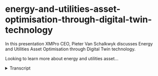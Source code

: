 # energy-and-utilities-asset-optimisation-through-digital-twin-technology
<!-- embeded video removed -->



In this presentation XMPro CEO, Pieter Van Schalkwyk discusses Energy and Utilities Asset Optimisation through Digital Twin technology.

Looking to learn more about energy and utilities asset...
<details>
<summary>Transcript</summary>In this presentation XMPro CEO, Pieter Van Schalkwyk discusses Energy and Utilities Asset Optimisation through Digital Twin technology.

Looking to learn more about energy and utilities asset...
I'm beautiful and I will run you through

how energy and utilities do asset

optimization using digital twin

technology

when we speak to Executives in energy

and utilities and specifically around

asset optimization using digital twins

we kind of hear the same three questions

what is a digital twin why should I care

and how do I get started

so I'll start with what is a digital

twin we were early member of the digital

twin Consortium and in that Consortium

of 250 organizations came up with a

definition of a digital twin is a

virtual representation of a real world

entity or process that is synchronized

at a specific frequency and Fidelity and

the key is that it synchronizes the

visual representation of an entity which

could be a physical entity or something

like a business process

It Is underpinned by three things which

is it needs to improve understanding

decision making and effective action it

needs to use real-time historical and

historical data to help you analyze what

happened in the past what's happening

right now and what's likely to happen in

the future

now digital twins should be driven from

a business perspective around outcomes

we grade them around specific use cases

or applications

they are powered by integration a key

aspect using data and guided by

Specialists to understand the domain

where they operate and typically these

are implemented in the in the industrial

environment like energy utilities

through ID and ID systems

if we explain this in a picture on the

left hand side we have the physical

entity or the physical twin

and on the right hand side we have the

digital twin which consists of a model

consists of data that is synchronized at

a certain twinning right

and

during that synchronization we create an

instance or instantiate the digital twin

based on the model I can have one model

and a thousand pumps in this example and

sometimes the digital twin would feed

information back

do the equipment but that is not

necessary from a digital twin definition

perspective but it does need

synchronization from the physical to the

virtual side of it so 50 000 foot view

of what it is now you also get very

simple discrete digital twins like a

Transformer not that it's a simple piece

of equipment but you can create it a

simple digital twin around that which

could be part of a composite digital

twin for example the substation and that

substation is part of a larger bigger

Network which then becomes a system of

systems Challenge and that's how the

scope and scale of digital Twins and the

interoperability challenge with it grows

what does life look like like right now

with our digital twins well operations

maintenance safety and all these other

functions have their own little systems

on the right hand side where they

sometimes duplicate data and have

different systems and each of them or do

have their own capabilities in different

silos what a digital twin brings it's

really that proxy that allows you to use

common capabilities in the middle and

then let the different areas of the

business create use cases we'll get back

to these six core capabilities as you

see them there when you talk a little

bit later on how to build these things

so just remember the paper clip will get

back to that

the second question that we get is why

should I K now again in energy and

utilities

some of the examples here is really

around the measurable Roi and this is

how microgreens talks about the

impediments of digital Twins and why you

know from an adoption perspective one of

them is that you have to have

value-based use cases because

accountants are the killers of Joy

according to him and if you didn't know

he was the founder of the term

uh digital twins looking at energy

utilities and specifically

on the asset side predictive maintenance

according to Kinsey McKinsey and study

that was done anywhere between 10 to 20

my reduction of Maintenance costs as

well as increase in asset availability

but in 10 to 20 if you put that in

context of your organization it's

massive likewise with performance asset

Performance Management how do we improve

the utilization and and the asset

productivity again you can see anywhere

to doing five percent now if we move

that into the grid operation side of

things

on the

transmission side again anywhere from 10

to 20 in reduction in Grid related

outage times

from Navigant research the if we can now

start integrating some of these other

new generation or alternative energy

sources and we can do that in a

structured way then again the impact

anyway from three to five percent in

terms of improvement of getting those

online and lastly does it Disaster

Recovery things like natural

disasters and those how do we recover

from that how do we recover quicker and

this is from the electric power

Institute some of the numbers that they

are there

there's also been a shift in power so

how we did it traditionally we had

generation units and then we had load

units and we just it was just a

continuous optimization problem

will be moving to now

we have generators that are also

consumers and it's a really much more of

a balancing act and we have to sense the

side and act in a different way it

requires collaboration orchestration and

a lot more con flexibility compared to

where we came from historically now in

order to do that and this is from

Gartner to move now where we right now

have a limited amount of Renewables as

that changes and how we also centralized

everything even from the decision

support and the applications that we use

very monolithic applications and and

structures that we had moving into

intelligent distributed organizations

recomposable decisions the way to do

that is by one adopting digital twins in

the context of the discussion today as

well as composable capabilities and how

we do that

now again this all needs

executive support and we need to

Drive the ROI and the levers that they

have is really around and where digital

twins can support the the the ROI on the

investment is to help

with these assets around to run more

often to produce more or or enhance the

output while it's operating or running

improve the integration of distributed

assets and also minimize the cost in the

process all in the framework of enhanced

safety and also improving ESG across

these four key drivers or key threads

around business performance the process

optimization ESG monitoring compliance

and also asset performance and this is a

strategic initiative set now in order to

drive that a lot of organizations are

creating different initiatives so

underneath of those different

initiatives to address that but the real

trick is in moving from a strategic to a

tactical and operational side and

thinking about what the decision support

and automation requirements are at each

level of the triangle to turn the

strategy into execution at both the

Tactical and operational levels

when we look at this from a digital twin

perspective a little bit more bioropical

you'll see on the left hand side we have

strategic tactical and operational so

right at the top from a strategic

perspective I want to see all those Roi

drivers and I potentially even want to

see it across different sites which may

also have a tactical implication but

then I go into the asset health and then

the process household operational Health

with the equipment and again at

operational tactical levels and this is

what the digital twin can help you do

and one of the key things is you can

create metrics at every level to see how

good you are at doing that

now a different perspective on this and

the role of a digital twin is to create

that common operating picture for

operational awareness and response and

the whole idea is to change from

reactive to more prescriptive operations

and many organizations now inbound

utilities and asset intensive complex

Industries have

all array of complex assets where

there's already scada systems PLC

sensors and everything in there a whole

bunch of different applications inside

the organization Erp GIS name them ML

and then we're trying to use people

processes and automation to respond to

events that happens in all of this

context

and there are signals going from from

the assets into these systems and

transactions in terms of what people

need to do and we have subject matter

experts that have a deep understanding

of these of these assets and how they

operate now what we are trying to do is

first of all connect to all of those

signals and data and create some event

intelligence and in Excel Pro we do that

through what we call our data streams so

it's a visual way of connecting and

handling the integration to all of these

complex things around a specific use

case or application that we are trying

to do so it's a visual way of connecting

the data so that we can create

visualization so looking at the same

data at all the different levels but

from a different perspective or

different lens operationally I see

information and this is what we refer to

as event intelligence we are now

connected to these real-time data

streams and it now feeds our common

operating picture with the the or from

from the same data sources but a

different lens in perspective at the

Strategic level at the planning or

tactical level what's my view for the

next two two weeks a month a quarter

versus what's happening right now at

operational level and what do I do need

to do right now and this gives us

operations intelligence so now we've now

moved from event intelligence to being

able to operate in a better white and

again adding some more capability to

this is being able to create

recommendations that you can consolidate

from all of these different places and

have a consistent way that you present

how people respond

to different

events that happen but using again a

similar structure whether that strategic

level tactical level or even bringing it

from the underlying systems that sits at

the bottom for us that's the Holy Grail

of a common operating pictures not just

seeing the picture but to know what to

do and have prescriptive recommendations

which allows your smartest people to

kind of pull those Roi levers so they

know how to now manipulate those levers

which will reduce the risk of you being

blindsided by key events that are likely

to happen or happening

and it also improves the accountability

and close the feedback loop that

provides visibility and opportunity for

Learning and this is a whole new

business process but if I look at

digital twins in terms of business

processes this is not new this is from

Gartner in terms of you know looking for

example at an asset a digital twin what

you are trying to do is the asset

Performance Management

um you know when something's wrong we

want to rise a ticket for maintenance we

want to make sure that we've got people

we want to know that we've got space we

want to schedule the maintenance effort

and also create tasks and worklets for

for technicians to go out and do that

and then at that stage we can take the

asset offline for maintenance so once we

find a

vibration data that gives us an alert it

goes to full circle so in a way that's a

similar description but this is just a

new this is just a business process with

a different way of actuating and

responding to it instead of human to

human workflies this is now initiated

through machines and iot and sensors the

still analysis process there's still a

work plan process and there's still the

execution of making sure that it's done

and the values that's in improving the

yield and in terms of the business

outcomes making it more profitable

from an excellent Pro point of view with

a common operating picture it's the same

you know it's about integrating all of

this heterogeneous data in a drag and

drop way and then being able to combine

um off-the-shelf analytics with some

maybe some more advanced analytics

developed by your own SM

es in-house

getting that into the systems so that

you can go and create work orders and

things like that in Erp and eam and some

of the other systems and then create a

an interactive user experience a lot and

as we're moving into AR VR and some of

the others how do we support that so we

can help that technician to do the best

best job and then verifying and checking

that the work has been done

so we can close the loop on this the

next question that we get is so this is

all well and great but how do I get

started

so

the way that we get started and again

this is just based on a concept of

composable architecture there are many

different pictures I personally like

this one of well Gardner where it talks

about all these package business

capabilities that sit at the center so

how can we create these reusable blocks

almost like Lego blocks how can I create

all of these blocks and then allow my

subject matter experts where all the

data and everything comes from all the

existing systems that we have to be able

to compose new applications and this

this composition platform can handle

integration orchestration where you

exported at the operation and the

governance as we go through and then we

just build these applications on top

we've taken that same approach and just

applied it to the different types of

data and information that we see in the

industrial and specifically power

utilities environments so physics-based

models analytics iot and temporal data

transactional data and visual models and

master data as part of this you can see

all the the different types of that

lives in there through that we can now

create package business capabilities so

we can have Leak Detection we can do

current monitoring you can do ask

reusable little blocks of capabilities

and compose that together

to be able to grow digital twins that's

where X and profit we see ourselves as a

digital twin composition platform that's

really good at handling the integration

composition orchestration

the development of all of this and the

management as well as the ux spot that's

sort of on top of it while all of this

is integrated into Legacy Business

Systems I.T systems iot systems and kind

of the modern data Fabrics that we see a

lot of organizations Implement right now

that enables us to build

digital twins for Performance Management

fault detection automation

um

emissions and different we can reuse a

lot of the things that we've done and

the connections and and capabilities

have been packaged together in order to

do that from X and pro perspective the

way that we that we do that on the left

hand side we've got our data streams

which is the how do we connect and

integrate and compose and orchestrate on

the right hand side is more the ux and

the ux development in our application

designer so I mentioned earlier in terms

of the little paper clip and those six

capabilities that we saw inside digital

twin Consortium I had the opportunity to

lead a group that created the

capabilities of a periodic table and we

categorized all the capabilities of a

digital 20 into six main groups naming

uh data services integration

intelligence user experience management

and trustworthiness as the key

categories for these and inside that for

example with data services we have data

streaming data transformation so a whole

bunch of of core capabilities there's

actually 62 so in integration on

Intelligence on ux on how to manage all

of this and also from a trustworthiness

this is available on the digital twin

Consortium website

um so I'm not going to draw down into

much more detail you can get some

information there but there but you can

compose any digital twin by using some

of these blocks

and it gives so here's an example of

condition monitoring for a wind form in

this one I only use these capabilities

and if I want to create energy

prediction then suddenly I have machine

learning artificial intelligence and

some of the other things I need to add

which also helps us to start a

conversation around what capabilities do

we have in organization and which of

them should we look at building

partnering acquiring so there's a whole

bunch of things but it also helps us to

also not just focus on the smart

technical things because this is not a

technology or this is not an

architecture this is just core

capabilities but some of it relates to

trustworthiness like security safety

and also how do we handle things like

event logging and some of managing these

things at scale

so what does it look like as a typical

example so here is that wind form and

this is a remote Operation Center

so I can see my overall portfolio of

Wind forms and Silo forms and all sorts

of different

assets that I have I can see at the

moment they're all green so pretty happy

with those I can also see key outcomes

and I'll drill into much more detail on

each of these but it's really around how

can we make sure that we are outcomes

focused that we provide contextual

metadata context for decision makers how

do we focus on the asset itself and the

asset performance how can we provide

Advanced analysis as well as

collaboration and all of this and also

you know how do we provide access to

knowledge all in a common operating

picture

so with that

I'll get into a little bit more detail

on how we compose the digital twins for

us it's a three-step process the first

step is

orchestrating all of this data the

second part is and in a visual way the

second part is creating the visual

experience in this instance it's a it's

a desktop app but it could be mobile it

could be Irv or any one of those and

then how do we create recommendations

because that's a key thing you actually

the real outcome that you're looking for

is the actions that come from

recommendations so if I touch on the

first part in terms of how we build this

orchestration what you'll see here is

typically how we do it at XM Pro we've

got a visual drag and drop data stream

designer and with this I can now bring

in information from the router and the

gearbox the power the your pitch all of

that from other Telemetry using mqtt

these are all draggable blocks under

listeners there's a whole Library it's

extensible Library

um and I can drag these on I can then do

some and I can bring contacts like make

model and all that from Maxima in this

instance I can then transform that data

so there's a whole range there's a whole

bunch of blocks that are all around uh

Transformations doing calculations and

all of that

um I can add clean Wrangle data in all

of that and then the next step is

applying some AI to it you can see I'm

running a python model to predict

likelihood of failure there's anomaly on

the on the right top right I'm also

storing some data at the same time here

in in fluxdb as an action which is

action agent and on the right hand side

we then run a recommendation which is

also there are different variations all

blocks that I can drag on so this is a

visual way to build and then the data

flows based on the frequency that I'm

specifying for this as well what we've

added to this now is the ability to

bring in jupyter Notebook so we have our

AI designer which is

embedded in the product as well so I can

run some of that logic Advanced logic

correct models simulations all of that

running jupyter notebooks as part of

that data stream which is a key part of

bringing intelligence to data to to

digital twins

the next part is to make it look pretty

so the visualizations as I mentioned you

can bring in objects from external

things like Gia systems example of

Israel and also recommendations from the

recommendation engine showing me where

they are they are potential challenges

this is outcomes Focus so you can see

call metrics I'll be doing better I'll

be getting worse what's my current view

on open work orders you know and I can

see the health and across my my

different assets pretty easily if I get

into the asset itself

I can start looking at the time profile

some of the calculations around

effective utilization the power that

it's in current real-time yo and pitch

and all that I can see some of the other

live metrics the recommendations

specifically for this one

um and I this could be a 2d graph or it

could be a Unity model it could be an

Omnibus visualization and

I also have my maintenance records from

my work order history and everything as

a again as a common operating picture

for someone who makes the needs to make

a decision right now I may want to do

further analysis on this compare

different turbines in the same Wind Farm

to each other or I need to have

contextual information around what's

happening right now on in the

environment I may need to speak to

someone

from the supplier of these or someone in

our operation centers around some issues

that I'm seeing there and I have to get

some documentation and supporting

information around this

and where this is all heading as you've

seen with things like chat GPT and what

we biking in as well as the ability to

now use that and interrogate inside for

example what are the failure modes and

whatever it causes potentially for what

I'm saying here so that's where this is

heading and this is all as part of the

visualization part in the middle the

next part is being able to create these

recommendations and in this instance I

can just see some of the real-time data

around what happened

and then I can create a work order in

this instance so this will automatically

then create the work order back into my

existing system that I have like sap or

Maxima or whatever it may be

and I can do some analysis on how many

times we've seen this across this

equipment so a lot more to this I'm just

skimming over this pretty quick but

that's kind of the other core element of

an interactive digital twin which leads

me to where is this all going so what is

the future and um again I had the

opportunity to work with Dr Michael

Greaves

um and uh at the digital tone Consortium

and he's got this view of intelligent

digital twins for me it is it is a

integrated intelligent interactive

composable environment that we need so

we need to make sure that at standard

space API models as I showed at the past

need to make sure and what we're seeing

is executable AI as I've shown you where

we've got the Jupiter notebooks and

those embedded python running inside so

I can get the smarts of my Engineers

into those data streams Innovation AI

being able to run things like front

running simulation similar to what we

have in Formula One where I can speed up

the environment and kind of see what's

what's likely to happen again this is

all possible right now and then

augmenting or augmented AI for making

the digital twins smarter so taking

putting AI over the data that we're

collecting and see how can we improve

and make them smarter so we can get some

machine intelligence

um out of this from an interactive point

of view looking at making it more

um AI enabled so that they recommend for

recommendations and prescriptive

analytics creating multi-user

experiences that are that are more

collaborative generative and then also

we don't know where the industrial

minivers is going to end up or what it's

going to look like

um but the digital twins will be the

core building blocks for the industrial

metavers

and all of this in a composable way so

we can reuse

um what we're doing
</details>